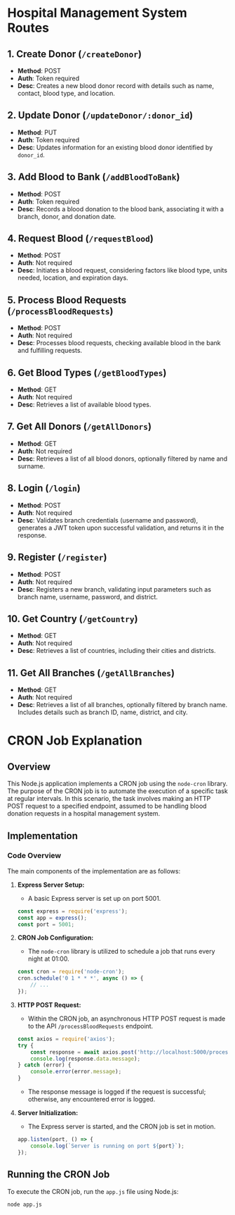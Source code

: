 # Hospital Management System Routes

## 1. Create Donor (`/createDonor`)

- **Method**: POST
- **Auth**: Token required
- **Desc**: Creates a new blood donor record with details such as name, contact, blood type, and location.

## 2. Update Donor (`/updateDonor/:donor_id`)

- **Method**: PUT
- **Auth**: Token required
- **Desc**: Updates information for an existing blood donor identified by `donor_id`.

## 3. Add Blood to Bank (`/addBloodToBank`)

- **Method**: POST
- **Auth**: Token required
- **Desc**: Records a blood donation to the blood bank, associating it with a branch, donor, and donation date.

## 4. Request Blood (`/requestBlood`)

- **Method**: POST
- **Auth**: Not required
- **Desc**: Initiates a blood request, considering factors like blood type, units needed, location, and expiration days.

## 5. Process Blood Requests (`/processBloodRequests`)

- **Method**: POST
- **Auth**: Not required
- **Desc**: Processes blood requests, checking available blood in the bank and fulfilling requests.

## 6. Get Blood Types (`/getBloodTypes`)

- **Method**: GET
- **Auth**: Not required
- **Desc**: Retrieves a list of available blood types.

## 7. Get All Donors (`/getAllDonors`)

- **Method**: GET
- **Auth**: Not required
- **Desc**: Retrieves a list of all blood donors, optionally filtered by name and surname.

## 8. Login (`/login`)

- **Method**: POST
- **Auth**: Not required
- **Desc**: Validates branch credentials (username and password), generates a JWT token upon successful validation, and returns it in the response.

## 9. Register (`/register`)

- **Method**: POST
- **Auth**: Not required
- **Desc**: Registers a new branch, validating input parameters such as branch name, username, password, and district.

## 10. Get Country (`/getCountry`)

- **Method**: GET
- **Auth**: Not required
- **Desc**: Retrieves a list of countries, including their cities and districts.

## 11. Get All Branches (`/getAllBranches`)

- **Method**: GET
- **Auth**: Not required
- **Desc**: Retrieves a list of all branches, optionally filtered by branch name. Includes details such as branch ID, name, district, and city.


# CRON Job Explanation

## Overview

This Node.js application implements a CRON job using the `node-cron` library. The purpose of the CRON job is to automate the execution of a specific task at regular intervals. In this scenario, the task involves making an HTTP POST request to a specified endpoint, assumed to be handling blood donation requests in a hospital management system.

## Implementation

### Code Overview

The main components of the implementation are as follows:

1. **Express Server Setup:**
    - A basic Express server is set up on port 5001.

    ```javascript
    const express = require('express');
    const app = express();
    const port = 5001;
    ```

2. **CRON Job Configuration:**
    - The `node-cron` library is utilized to schedule a job that runs every night at 01:00.

    ```javascript
    const cron = require('node-cron');
    cron.schedule('0 1 * * *', async () => {
        // ...
    });
    ```

3. **HTTP POST Request:**
    - Within the CRON job, an asynchronous HTTP POST request is made to the API `/processBloodRequests` endpoint.

    ```javascript
    const axios = require('axios');
    try {
        const response = await axios.post('http://localhost:5000/processBloodRequests');
        console.log(response.data.message);
    } catch (error) {
        console.error(error.message);
    }
    ```

    - The response message is logged if the request is successful; otherwise, any encountered error is logged.

4. **Server Initialization:**
    - The Express server is started, and the CRON job is set in motion.

    ```javascript
    app.listen(port, () => {
        console.log(`Server is running on port ${port}`);
    });
    ```

## Running the CRON Job

To execute the CRON job, run the `app.js` file using Node.js:

```bash
node app.js
